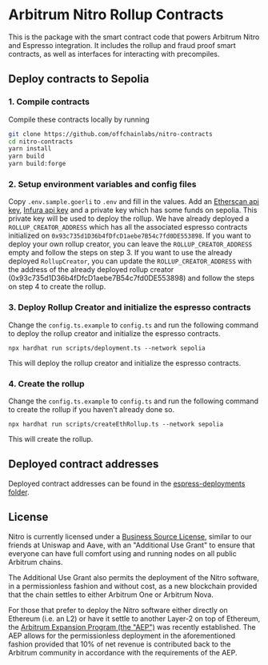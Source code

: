 # Arbitrum Nitro Rollup Contracts

This is the package with the smart contract code that powers Arbitrum Nitro and Espresso integration.
It includes the rollup and fraud proof smart contracts, as well as interfaces for interacting with precompiles.

## Deploy contracts to Sepolia

### 1. Compile contracts

Compile these contracts locally by running

```bash
git clone https://github.com/offchainlabs/nitro-contracts
cd nitro-contracts
yarn install
yarn build
yarn build:forge
```

### 2. Setup environment variables and config files

Copy `.env.sample.goerli` to `.env` and fill in the values. Add an [Etherscan api key](https://docs.etherscan.io/getting-started/viewing-api-usage-statistics), [Infura api key](https://docs.infura.io/dashboard/create-api) and a private key which has some funds on sepolia. This private key will be used to deploy the rollup. We have already deployed a `ROLLUP_CREATOR_ADDRESS` which has all the associated espresso contracts initialized on `0x93c735d1D36b4fDfcD1aebe7B54c7fd0DE553898`. If you want to deploy your own rollup creator, you can leave the `ROLLUP_CREATOR_ADDRESS` empty and follow the steps on step 3. If you want to use the already deployed `RollupCreator`, you can update the `ROLLUP_CREATOR_ADDRESS` with the address of the already deployed rollup creator (0x93c735d1D36b4fDfcD1aebe7B54c7fd0DE553898) and follow the steps on step 4 to create the rollup.

### 3. Deploy Rollup Creator and initialize the espresso contracts

Change the `config.ts.example` to `config.ts` and run the following command to deploy the rollup creator and initialize the espresso contracts.

`npx hardhat run scripts/deployment.ts --network sepolia`

This will deploy the rollup creator and initialize the espresso contracts.

### 4. Create the rollup

Change the `config.ts.example` to `config.ts` and run the following command to create the rollup if you haven't already done so.

`npx hardhat run scripts/createEthRollup.ts --network sepolia`

This will create the rollup.

## Deployed contract addresses

Deployed contract addresses can be found in the [espress-deployments folder](./espresso-deployments/).

## License

Nitro is currently licensed under a [Business Source License](./LICENSE.md), similar to our friends at Uniswap and Aave, with an "Additional Use Grant" to ensure that everyone can have full comfort using and running nodes on all public Arbitrum chains.

The Additional Use Grant also permits the deployment of the Nitro software, in a permissionless fashion and without cost, as a new blockchain provided that the chain settles to either Arbitrum One or Arbitrum Nova.

For those that prefer to deploy the Nitro software either directly on Ethereum (i.e. an L2) or have it settle to another Layer-2 on top of Ethereum, the [Arbitrum Expansion Program (the "AEP")](https://docs.arbitrum.foundation/assets/files/Arbitrum%20Expansion%20Program%20Jan182024-4f08b0c2cb476a55dc153380fa3e64b0.pdf) was recently established. The AEP allows for the permissionless deployment in the aforementioned fashion provided that 10% of net revenue is contributed back to the Arbitrum community in accordance with the requirements of the AEP.

